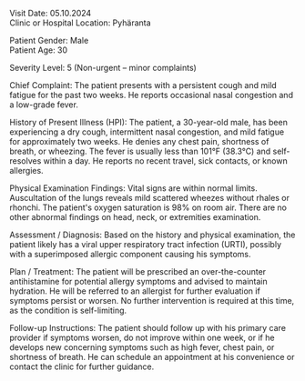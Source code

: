 Visit Date: 05.10.2024  
Clinic or Hospital Location: Pyhäranta  

Patient Gender: Male  
Patient Age: 30  

Severity Level: 5 (Non-urgent – minor complaints)

Chief Complaint: The patient presents with a persistent cough and mild fatigue for the past two weeks. He reports occasional nasal congestion and a low-grade fever.

History of Present Illness (HPI): The patient, a 30-year-old male, has been experiencing a dry cough, intermittent nasal congestion, and mild fatigue for approximately two weeks. He denies any chest pain, shortness of breath, or wheezing. The fever is usually less than 101°F (38.3°C) and self-resolves within a day. He reports no recent travel, sick contacts, or known allergies.

Physical Examination Findings: Vital signs are within normal limits. Auscultation of the lungs reveals mild scattered wheezes without rhales or rhonchi. The patient's oxygen saturation is 98% on room air. There are no other abnormal findings on head, neck, or extremities examination.

Assessment / Diagnosis: Based on the history and physical examination, the patient likely has a viral upper respiratory tract infection (URTI), possibly with a superimposed allergic component causing his symptoms.

Plan / Treatment: The patient will be prescribed an over-the-counter antihistamine for potential allergy symptoms and advised to maintain hydration. He will be referred to an allergist for further evaluation if symptoms persist or worsen. No further intervention is required at this time, as the condition is self-limiting.

Follow-up Instructions: The patient should follow up with his primary care provider if symptoms worsen, do not improve within one week, or if he develops new concerning symptoms such as high fever, chest pain, or shortness of breath. He can schedule an appointment at his convenience or contact the clinic for further guidance.